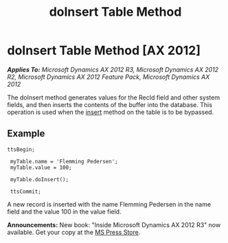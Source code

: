 ﻿---
title: doInsert Table Method
TOCTitle: doInsert Table Method
ms:assetid: f373b851-18b1-4e2a-9b11-2a135f9ab120
ms:mtpsurl: https://msdn.microsoft.com/en-us/library/Aa887334(v=AX.60)
ms:contentKeyID: 35253436
ms.date: 05/18/2015
mtps_version: v=AX.60
---

# doInsert Table Method [AX 2012]


_**Applies To:** Microsoft Dynamics AX 2012 R3, Microsoft Dynamics AX 2012 R2, Microsoft Dynamics AX 2012 Feature Pack, Microsoft Dynamics AX 2012_

The doInsert method generates values for the RecId field and other system fields, and then inserts the contents of the buffer into the database. This operation is used when the [insert](insert-table-method.md) method on the table is to be bypassed.

## Example

   ```X++
   ttsBegin;
     
    myTable.name = 'Flemming Pedersen';
    myTable.value = 100;
     
    myTable.doInsert();
     
    ttsCommit;
   ```

A new record is inserted with the name Flemming Pedersen in the name field and the value 100 in the value field.

  
**Announcements:** New book: "Inside Microsoft Dynamics AX 2012 R3" now available. Get your copy at the [MS Press Store](https://www.microsoftpressstore.com/store/inside-microsoft-dynamics-ax-2012-r3-9780735685109).

